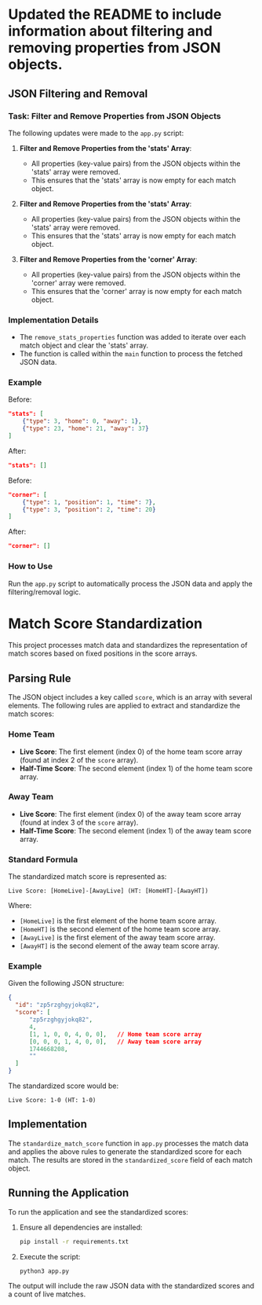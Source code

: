# Updated the README to include information about filtering and removing properties from JSON objects.

## JSON Filtering and Removal

### Task: Filter and Remove Properties from JSON Objects

The following updates were made to the `app.py` script:

1. **Filter and Remove Properties from the 'stats' Array**:
   - All properties (key-value pairs) from the JSON objects within the 'stats' array were removed.
   - This ensures that the 'stats' array is now empty for each match object.

2. **Filter and Remove Properties from the 'stats' Array**:
   - All properties (key-value pairs) from the JSON objects within the 'stats' array were removed.
   - This ensures that the 'stats' array is now empty for each match object.

3. **Filter and Remove Properties from the 'corner' Array**:
   - All properties (key-value pairs) from the JSON objects within the 'corner' array were removed.
   - This ensures that the 'corner' array is now empty for each match object.

### Implementation Details

- The `remove_stats_properties` function was added to iterate over each match object and clear the 'stats' array.
- The function is called within the `main` function to process the fetched JSON data.

### Example

Before:
```json
"stats": [
    {"type": 3, "home": 0, "away": 1},
    {"type": 23, "home": 21, "away": 37}
]
```

After:
```json
"stats": []
```

Before:
```json
"corner": [
    {"type": 1, "position": 1, "time": 7},
    {"type": 3, "position": 2, "time": 20}
]
```

After:
```json
"corner": []
```

### How to Use

Run the `app.py` script to automatically process the JSON data and apply the filtering/removal logic.

# Match Score Standardization

This project processes match data and standardizes the representation of match scores based on fixed positions in the score arrays.

## Parsing Rule

The JSON object includes a key called `score`, which is an array with several elements. The following rules are applied to extract and standardize the match scores:

### Home Team
- **Live Score**: The first element (index 0) of the home team score array (found at index 2 of the `score` array).
- **Half-Time Score**: The second element (index 1) of the home team score array.

### Away Team
- **Live Score**: The first element (index 0) of the away team score array (found at index 3 of the `score` array).
- **Half-Time Score**: The second element (index 1) of the away team score array.

### Standard Formula
The standardized match score is represented as:

```
Live Score: [HomeLive]-[AwayLive] (HT: [HomeHT]-[AwayHT])
```

Where:
- `[HomeLive]` is the first element of the home team score array.
- `[HomeHT]` is the second element of the home team score array.
- `[AwayLive]` is the first element of the away team score array.
- `[AwayHT]` is the second element of the away team score array.

### Example
Given the following JSON structure:

```json
{
  "id": "zp5rzghgyjokq82",
  "score": [
      "zp5rzghgyjokq82",
      4,
      [1, 1, 0, 0, 4, 0, 0],   // Home team score array
      [0, 0, 0, 1, 4, 0, 0],   // Away team score array
      1744668208,
      ""
  ]
}
```

The standardized score would be:

```
Live Score: 1-0 (HT: 1-0)
```

## Implementation
The `standardize_match_score` function in `app.py` processes the match data and applies the above rules to generate the standardized score for each match. The results are stored in the `standardized_score` field of each match object.

## Running the Application
To run the application and see the standardized scores:

1. Ensure all dependencies are installed:
   ```bash
   pip install -r requirements.txt
   ```

2. Execute the script:
   ```bash
   python3 app.py
   ```

The output will include the raw JSON data with the standardized scores and a count of live matches.